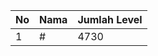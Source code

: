 | No | Nama            | Jumlah Level |
|----|-----------------|--------------|
| 1  | #    |    4730        |
